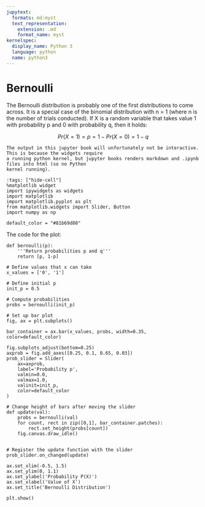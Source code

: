 ```yaml
---
jupytext:
  formats: md:myst
  text_representation:
    extension: .md
    format_name: myst
kernelspec:
  display_name: Python 3
  language: python
  name: python3
---
```

# Bernoulli
The Bernoulli distribution is probably one of the first distributions to come across. It is a special case
of the binomial distribution with n = 1 (where n is the number of trials conducted). If X is a random variable
that takes value 1 with probability p and 0 with probability q, then it holds: 

$$
Pr(X=1) = p = 1 - Pr(X=0) = 1 - q
$$

```{note}
The output in this jupyter book will unfortunately not be interactive. This is because the widgets require 
a running python kernel, but jupyter books renders markdown and .ipynb files into html (so no Python 
kernel running).
```

```{code-cell} ipython3
:tags: ["hide-cell"]
%matplotlib widget
import ipywidgets as widgets
import matplotlib
import matplotlib.pyplot as plt
from matplotlib.widgets import Slider, Button
import numpy as np

default_color = "#81b69d80"
```
The code for the plot: 
```
def bernoulli(p):
    '''Return probabilities p and q'''
    return [p, 1-p]

# Define values that x can take 
x_values = ['0', '1']

# Define initial p 
init_p = 0.5

# Compute probabilities
probs = bernoulli(init_p)

# Set up bar plot
fig, ax = plt.subplots()

bar_container = ax.bar(x_values, probs, width=0.35, color=default_color)

fig.subplots_adjust(bottom=0.25)
axprob = fig.add_axes([0.25, 0.1, 0.65, 0.03])
prob_slider = Slider(
    ax=axprob,
    label='Probability p',
    valmin=0.0,
    valmax=1.0,
    valinit=init_p,
    color=default_color
)

# Change height of bars after moving the slider
def update(val):
    probs = bernoulli(val)
    for count, rect in zip([0,1], bar_container.patches):
        rect.set_height(probs[count])
    fig.canvas.draw_idle()


# Register the update function with the slider
prob_slider.on_changed(update)

ax.set_xlim(-0.5, 1.5)
ax.set_ylim(0, 1.1)
ax.set_ylabel('Probability P(X)')
ax.set_xlabel('Value of X')
ax.set_title('Bernoulli Distribution')

plt.show()
```
